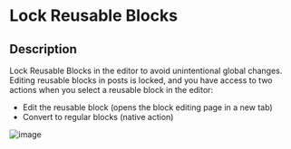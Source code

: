 # Lock Reusable Blocks

## Description 

Lock Reusable Blocks in the editor to avoid unintentional global changes.
Editing reusable blocks in posts is locked, and you have access to two actions when you select a reusable block in the editor:
- Edit the reusable block (opens the block editing page in a new tab)
- Convert to regular blocks (native action)

![image](https://user-images.githubusercontent.com/7976501/168146661-c48f4f25-f83b-41f9-99a4-cf397539d3eb.png)
